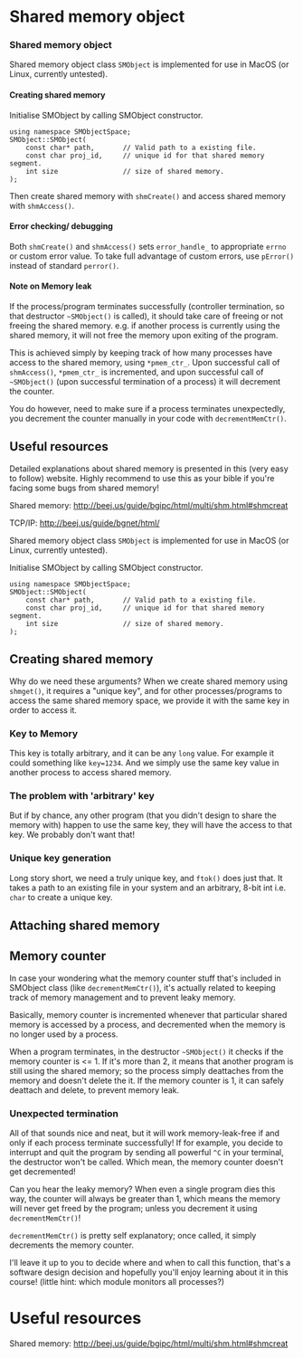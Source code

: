 # Shared memory object

### Shared memory object
Shared memory object class ```SMObject``` is implemented for use in MacOS (or Linux, currently untested).

#### Creating shared memory
Initialise SMObject by calling SMObject constructor.
```
using namespace SMObjectSpace;
SMObject::SMObject(
    const char* path,       // Valid path to a existing file.
    const char proj_id,     // unique id for that shared memory segment.
    int size                // size of shared memory.
);
```
Then create shared memory with ```shmCreate()``` and access shared memory with ```shmAccess()```.

#### Error checking/ debugging
Both ```shmCreate()``` and ```shmAccess()``` sets ```error_handle_``` to appropriate ```errno``` or custom error value. To take full advantage of custom errors, use ```pError()``` instead of standard ```perror()```.

#### Note on Memory leak
If the process/program terminates successfully (controller termination, so that destructor ```~SMObject()``` is called), it should take care of freeing or not freeing the shared memory. e.g. if another process is currently using the shared memory, it will not free the memory upon exiting of the program.

This is achieved simply by keeping track of how many processes have access to the shared memory, using ```*pmem_ctr_```. Upon successful call of ```shmAccess()```, ```*pmem_ctr_``` is incremented, and upon successful call of ```~SMObject()``` (upon successful termination of a process) it will decrement the counter.

You do however, need to make sure if a process terminates unexpectedly, you decrement the counter manually in your code with ```decrementMemCtr()```. 

## Useful resources

Detailed explanations about shared memory is presented in this (very easy to follow) website. Highly recommend to use this as your bible if you're facing some bugs from shared memory!

Shared memory: http://beej.us/guide/bgipc/html/multi/shm.html#shmcreat

TCP/IP: http://beej.us/guide/bgnet/html/

Shared memory object class ```SMObject``` is implemented for use in MacOS (or Linux, currently untested).

Initialise SMObject by calling SMObject constructor.
```
using namespace SMObjectSpace;
SMObject::SMObject(
    const char* path,       // Valid path to a existing file.
    const char proj_id,     // unique id for that shared memory segment.
    int size                // size of shared memory.
);
```
## Creating shared memory

Why do we need these arguments? When we create shared memory using ```shmget()```, it requires a "unique key", and for other processes/programs to access the same shared memory space, we provide it with the same key in order to access it.

### Key to Memory
This key is totally arbitrary, and it can be any ```long``` value. For example it could something like ```key=1234```. And we simply use the same key value in another process to access shared memory.

### The problem with 'arbitrary' key
But if by chance, any other program (that you didn't design to share the memory with) happen to use the same key, they will have the access to that key. We probably don't want that!

### Unique key generation
Long story short, we need a truly unique key, and ```ftok()``` does just that. It takes a path to an existing file in your system and an arbitrary, 8-bit int i.e. ```char``` to create a unique key.

## Attaching shared memory


## Memory counter
In case your wondering what the memory counter stuff that's included in SMObject class (like ```decrementMemCtr()```), it's actually related to keeping track of memory management and to prevent leaky memory.

Basically, memory counter is incremented whenever that particular shared memory is accessed by a process, and decremented when the memory is no longer used by a process.

When a program terminates, in the destructor ```~SMObject()``` it checks if the memory counter is <= 1. If it's more than 2, it means that another program is still using the shared memory; so the process simply deattaches from the memory and doesn't delete the it. If the memory counter is 1, it can safely deattach and delete, to prevent memory leak.

### Unexpected termination
All of that sounds nice and neat, but it will work memory-leak-free if and only if each process terminate successfully! If for example, you decide to interrupt and quit the program by sending all powerful ```^C``` in your terminal, the destructor won't be called. Which mean, the memory counter doesn't get decremented!

Can you hear the leaky memory? When even a single program dies this way, the counter will always be greater than 1, which means the memory will never get freed by the program; unless you decrement it using ```decrementMemCtr()```!

```decrementMemCtr()``` is pretty self explanatory; once called, it simply decrements the memory counter. 

I'll leave it up to you to decide where and when to call this function, that's a software design decision and hopefully you'll enjoy learning about it in this course! (little hint: which module monitors all processes?)

# Useful resources
Shared memory: http://beej.us/guide/bgipc/html/multi/shm.html#shmcreat